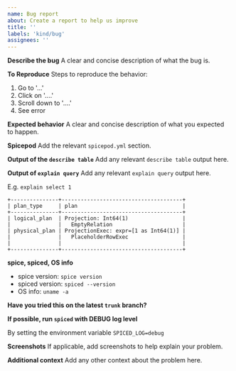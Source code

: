 ```yaml
---
name: Bug report
about: Create a report to help us improve
title: ''
labels: 'kind/bug'
assignees: ''
---
```


**Describe the bug**
A clear and concise description of what the bug is.

**To Reproduce**
Steps to reproduce the behavior:

1. Go to '...'
2. Click on '....'
3. Scroll down to '....'
4. See error

**Expected behavior**
A clear and concise description of what you expected to happen.

**Spicepod**
Add the relevant `spicepod.yml` section.

**Output of the `describe table`**
Add any relevant `describe table` output here.

**Output of `explain query`**
Add any relevant `explain query` output here.

E.g. `explain select 1`
```
+---------------+--------------------------------------+
| plan_type     | plan                                 |
+---------------+--------------------------------------+
| logical_plan  | Projection: Int64(1)                 |
|               |   EmptyRelation                      |
| physical_plan | ProjectionExec: expr=[1 as Int64(1)] |
|               |   PlaceholderRowExec                 |
|               |                                      |
+---------------+--------------------------------------+
```

**spice, spiced, OS info**
- spice version: `spice version`
- spiced version: `spiced --version`
- OS info: `uname -a`

**Have you tried this on the latest `trunk` branch?**

**If possible, run `spiced` with DEBUG log level**

By setting the environment variable `SPICED_LOG=debug`

**Screenshots**
If applicable, add screenshots to help explain your problem.

**Additional context**
Add any other context about the problem here.
